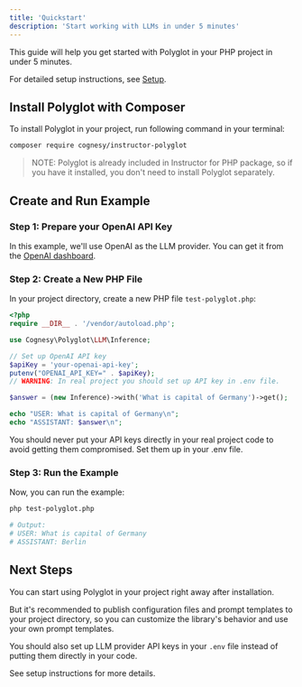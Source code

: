 ```yaml
---
title: 'Quickstart'
description: 'Start working with LLMs in under 5 minutes'
---
```


This guide will help you get started with Polyglot in your PHP project in under 5 minutes.

For detailed setup instructions, see [Setup](setup).


## Install Polyglot with Composer

To install Polyglot in your project, run following command in your terminal:

```bash
composer require cognesy/instructor-polyglot
```

> NOTE: Polyglot is already included in Instructor for PHP package, so if you have it installed, you don't need to install Polyglot separately.


## Create and Run Example

### Step 1: Prepare your OpenAI API Key

In this example, we'll use OpenAI as the LLM provider. You can get it from the [OpenAI dashboard](https://platform.openai.com/).

### Step 2: Create a New PHP File

In your project directory, create a new PHP file `test-polyglot.php`:

```php
<?php
require __DIR__ . '/vendor/autoload.php';

use Cognesy\Polyglot\LLM\Inference;

// Set up OpenAI API key
$apiKey = 'your-openai-api-key';
putenv("OPENAI_API_KEY=" . $apiKey);
// WARNING: In real project you should set up API key in .env file.

$answer = (new Inference)->with('What is capital of Germany')->get();

echo "USER: What is capital of Germany\n";
echo "ASSISTANT: $answer\n";
```

<Warning>
    You should never put your API keys directly in your real project code to avoid getting them compromised. Set them up in your .env file.
</Warning>

### Step 3: Run the Example

Now, you can run the example:

```bash
php test-polyglot.php

# Output:
# USER: What is capital of Germany
# ASSISTANT: Berlin
```


## Next Steps

You can start using Polyglot in your project right away after installation.

But it's recommended to publish configuration files and prompt templates to your project directory, so you can
customize the library's behavior and use your own prompt templates.

You should also set up LLM provider API keys in your `.env` file instead of putting them directly in your code.

See setup instructions for more details.
